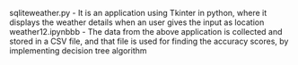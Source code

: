 sqliteweather.py - It is an application using Tkinter in python, where it displays the weather details when an user gives the input as location
weather12.ipynbbb - The data from the above application is collected and stored in a CSV file, and that file is used for finding the accuracy scores, by implementing decision tree algorithm
